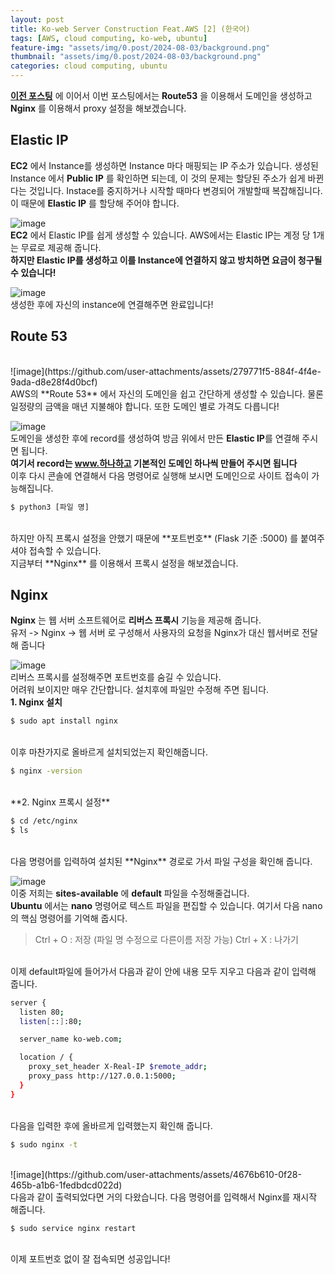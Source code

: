 ```yaml
---
layout: post
title: Ko-web Server Construction Feat.AWS [2] (한국어)
tags: [AWS, cloud computing, ko-web, ubuntu]
feature-img: "assets/img/0.post/2024-08-03/background.png"
thumbnail: "assets/img/0.post/2024-08-03/background.png"
categories: cloud computing, ubuntu
---
```


[**이전 포스팅**](https://koderwiki.github.io/cloud/computing,/ubuntu/2024/08/03/server-1.html) 에 이어서 이번 포스팅에서는 **Route53** 을 이용해서 도메인을 생성하고 **Nginx** 를 이용해서 proxy 설정을 해보겠습니다.

## Elastic IP

**EC2** 에서 Instance를 생성하면 Instance 마다 매핑되는 IP 주소가 있습니다. 생성된 Instance 에서 **Public IP** 를 확인하면 되는데, 이 것의 문제는 할당된 주소가 쉽게 바뀐다는 것입니다. Instace를 중지하거나 시작할 때마다 변경되어 개발할때 복잡해집니다.
<br>
이 때문에 **Elastic IP** 를 할당해 주어야 합니다.

![image](https://github.com/user-attachments/assets/5df79a92-c48d-406a-930f-cf301571cdb7)
<br>
**EC2** 에서 Elastic IP를 쉽게 생성할 수 있습니다. AWS에서는 Elastic IP는 계정 당 1개는 무료로 제공해 줍니다. <br>
**하지만 Elastic IP를 생성하고 이를 Instance에 연결하지 않고 방치하면 요금이 청구될 수 있습니다!**

![image](https://github.com/user-attachments/assets/6e3f9449-e69e-43bf-9bb8-dc232e2a7db1)
<br>
생성한 후에 자신의 instance에 연결해주면 완료입니다!

## Route 53
<br>
![image](https://github.com/user-attachments/assets/279771f5-884f-4f4e-9ada-d8e28f4d0bcf)
<br>
AWS의 **Route 53** 에서 자신의 도메인을 쉽고 간단하게 생성할 수 있습니다. 물론 일정량의 금액을 매년 지불해야 합니다. 또한 도메인 별로 가격도 다릅니다!

![image](https://github.com/user-attachments/assets/5e62cfaa-7a0f-4809-b076-1faa22b10f69)
<br>
도메인을 생성한 후에 record를 생성하여 방금 위에서 만든 **Elastic IP**를 연결해 주시면 됩니다.<br>
**여기서 record는 www.하나하고 기본적인 도메인 하나씩 만들어 주시면 됩니다**
<br>
이후 다시 콘솔에 연결해서 다음 명령어로 실행해 보시면 도메인으로 사이트 접속이 가능해집니다.

```bash
$ python3 [파일 명]
```
<br>
하지만 아직 프록시 설정을 안했기 때문에 **포트번호** (Flask 기준 :5000) 를 붙여주셔야 접속할 수 있습니다. <br>
지금부터 **Nginx** 를 이용해서 프록시 설정을 해보겠습니다.

## Nginx

**Nginx** 는 웹 서버 소프트웨어로 **리버스 프록시** 기능을 제공해 줍니다.<br>
유저 -> Nginx -> 웹 서버 로 구성해서 사용자의 요청을 Nginx가 대신 웹서버로 전달해 줍니다

![image](https://github.com/user-attachments/assets/dd38e4cd-1991-4860-bba4-6a65ebfafc44)
<br>
리버스 프록시를 설정해주면 포트번호를 숨길 수 있습니다. <br>
어려워 보이지만 매우 간단합니다. 설치후에 파일만 수정해 주면 됩니다.
<br>
**1. Nginx 설치**

```bash
$ sudo apt install nginx
```
<br>
이후 마찬가지로 올바르게 설치되었는지 확인해줍니다.

```bash
$ nginx -version
```
<br>
**2. Nginx 프록시 설정**

```bash
$ cd /etc/nginx
$ ls
```
<br>
다음 명령어를 입력하여 설치된 **Nginx** 경로로 가서 파일 구성을 확인해 줍니다.

![image](https://github.com/user-attachments/assets/04f5dfbe-16aa-4208-9dab-e29e83930bfe)
<br>
이중 저희는 **sites-available** 에 **default** 파일을 수정해줄겁니다.<br>
**Ubuntu** 에서는 **nano** 명령어로 텍스트 파일을 편집할 수 있습니다. 여기서 다음 nano의 핵심 명령어를 기억해 줍시다.<br>
> Ctrl + O  : 저장 (파일 명 수정으로 다른이름 저장 가능)
> Ctrl + X : 나가기
<br>
이제 default파일에 들어가서 다음과 같이 안에 내용 모두 지우고 다음과 같이 입력해 줍니다.

```bash
server {
  listen 80;
  listen[::]:80;

  server_name ko-web.com;

  location / {
    proxy_set_header X-Real-IP $remote_addr;
    proxy_pass http://127.0.0.1:5000;
  }
}
```
<br>
다음을 입력한 후에 올바르게 입력했는지 확인해 줍니다.

```bash
$ sudo nginx -t
```
<br>
![image](https://github.com/user-attachments/assets/4676b610-0f28-465b-a1b6-1fedbdcd022d)
<br>
다음과 같이 출력되었다면 거의 다왔습니다. 다음 명령어를 입력해서 Nginx를 재시작 해줍니다.

```bash
$ sudo service nginx restart
```
<br>
이제 포트번호 없이 잘 접속되면 성공입니다!


















